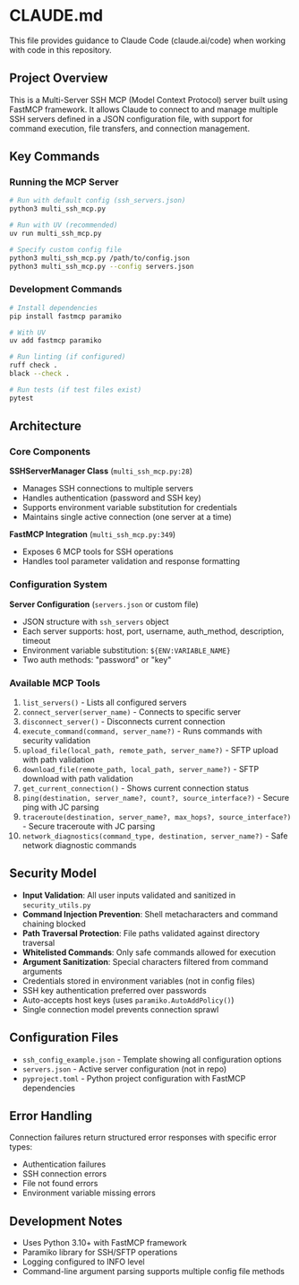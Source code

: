 # CLAUDE.md

This file provides guidance to Claude Code (claude.ai/code) when working with code in this repository.

## Project Overview

This is a Multi-Server SSH MCP (Model Context Protocol) server built using FastMCP framework. It allows Claude to connect to and manage multiple SSH servers defined in a JSON configuration file, with support for command execution, file transfers, and connection management.

## Key Commands

### Running the MCP Server
```bash
# Run with default config (ssh_servers.json)
python3 multi_ssh_mcp.py

# Run with UV (recommended)
uv run multi_ssh_mcp.py

# Specify custom config file
python3 multi_ssh_mcp.py /path/to/config.json
python3 multi_ssh_mcp.py --config servers.json
```

### Development Commands
```bash
# Install dependencies
pip install fastmcp paramiko

# With UV
uv add fastmcp paramiko

# Run linting (if configured)
ruff check .
black --check .

# Run tests (if test files exist)
pytest
```

## Architecture

### Core Components

**SSHServerManager Class** (`multi_ssh_mcp.py:28`)
- Manages SSH connections to multiple servers
- Handles authentication (password and SSH key)
- Supports environment variable substitution for credentials
- Maintains single active connection (one server at a time)

**FastMCP Integration** (`multi_ssh_mcp.py:349`)
- Exposes 6 MCP tools for SSH operations
- Handles tool parameter validation and response formatting

### Configuration System

**Server Configuration** (`servers.json` or custom file)
- JSON structure with `ssh_servers` object
- Each server supports: host, port, username, auth_method, description, timeout
- Environment variable substitution: `${ENV:VARIABLE_NAME}`
- Two auth methods: "password" or "key"

### Available MCP Tools

1. `list_servers()` - Lists all configured servers
2. `connect_server(server_name)` - Connects to specific server
3. `disconnect_server()` - Disconnects current connection
4. `execute_command(command, server_name?)` - Runs commands with security validation
5. `upload_file(local_path, remote_path, server_name?)` - SFTP upload with path validation
6. `download_file(remote_path, local_path, server_name?)` - SFTP download with path validation
7. `get_current_connection()` - Shows current connection status
8. `ping(destination, server_name?, count?, source_interface?)` - Secure ping with JC parsing
9. `traceroute(destination, server_name?, max_hops?, source_interface?)` - Secure traceroute with JC parsing
10. `network_diagnostics(command_type, destination, server_name?)` - Safe network diagnostic commands

## Security Model

- **Input Validation**: All user inputs validated and sanitized in `security_utils.py`
- **Command Injection Prevention**: Shell metacharacters and command chaining blocked
- **Path Traversal Protection**: File paths validated against directory traversal
- **Whitelisted Commands**: Only safe commands allowed for execution
- **Argument Sanitization**: Special characters filtered from command arguments
- Credentials stored in environment variables (not in config files)
- SSH key authentication preferred over passwords
- Auto-accepts host keys (uses `paramiko.AutoAddPolicy()`)
- Single connection model prevents connection sprawl

## Configuration Files

- `ssh_config_example.json` - Template showing all configuration options
- `servers.json` - Active server configuration (not in repo)
- `pyproject.toml` - Python project configuration with FastMCP dependencies

## Error Handling

Connection failures return structured error responses with specific error types:
- Authentication failures
- SSH connection errors  
- File not found errors
- Environment variable missing errors

## Development Notes

- Uses Python 3.10+ with FastMCP framework
- Paramiko library for SSH/SFTP operations
- Logging configured to INFO level
- Command-line argument parsing supports multiple config file methods